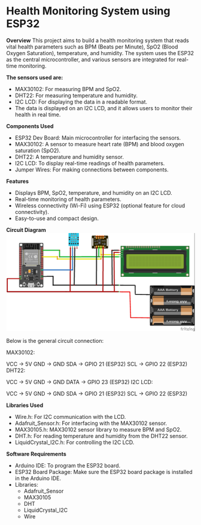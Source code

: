 # Health Monitoring System using ESP32

**Overview**
This project aims to build a health monitoring system that reads vital health parameters such as BPM (Beats per Minute), 
SpO2 (Blood Oxygen Saturation), temperature, and humidity. The system uses the ESP32 as the central microcontroller, 
and various sensors are integrated for real-time monitoring.

**The sensors used are:**

 - MAX30102: For measuring BPM and SpO2.
 - DHT22: For measuring temperature and humidity.
 - I2C LCD: For displaying the data in a readable format.
 - The data is displayed on an I2C LCD, and it allows users to monitor their health in real time.

**Components Used**

 - ESP32 Dev Board: Main microcontroller for interfacing the sensors.
 - MAX30102: A sensor to measure heart rate (BPM) and blood oxygen saturation (SpO2).
 - DHT22: A temperature and humidity sensor.
 - I2C LCD: To display real-time readings of health parameters.
 - Jumper Wires: For making connections between components.

**Features**

 - Displays BPM, SpO2, temperature, and humidity on an I2C LCD.
 - Real-time monitoring of health parameters.
 - Wireless connectivity (Wi-Fi) using ESP32 (optional feature for cloud connectivity).
 - Easy-to-use and compact design.

**Circuit Diagram**
![Circuit Diagram](circuit_diagram.jpg)


Below is the general circuit connection:

MAX30102:

VCC -> 5V
GND -> GND 
SDA -> GPIO 21 (ESP32)
SCL -> GPIO 22 (ESP32)
DHT22:

VCC -> 5V
GND -> GND 
DATA -> GPIO 23 (ESP32)
I2C LCD:

VCC -> 5V 
GND -> GND 
SDA -> GPIO 21 (ESP32)
SCL -> GPIO 22 (ESP32)

**Libraries Used**

 - Wire.h: For I2C communication with the LCD.
 - Adafruit_Sensor.h: For interfacing with the MAX30102 sensor.
 - MAX30105.h: MAX30102 sensor library to measure BPM and SpO2.
 - DHT.h: For reading temperature and humidity from the DHT22 sensor.
 - LiquidCrystal_I2C.h: For controlling the I2C LCD.

**Software Requirements**

 - Arduino IDE: To program the ESP32 board.
 - ESP32 Board Package: Make sure the ESP32 board package is installed in the Arduino IDE.
 - Libraries:
   - Adafruit_Sensor
   - MAX30105
   - DHT
   - LiquidCrystal_I2C
   - Wire
